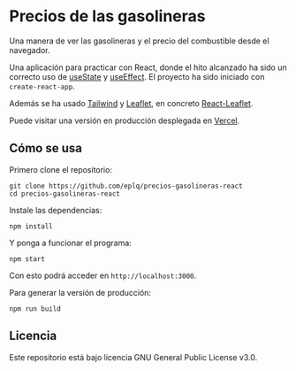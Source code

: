 # Precios de las gasolineras

Una manera de ver las gasolineras y el precio del combustible desde el navegador.

Una aplicación para practicar con React, donde el hito alcanzado ha sido un correcto uso de [useState](https://reactjs.org/docs/hooks-state.html) y [useEffect](https://reactjs.org/docs/hooks-effect.html).
El proyecto ha sido iniciado con `create-react-app`.

Además se ha usado [Tailwind](https://tailwindcss.com/) y [Leaflet](https://leafletjs.com/), en concreto [React-Leaflet](https://react-leaflet.js.org/).

Puede visitar una versión en producción desplegada en [Vercel](https://precio-gasolineras.vercel.app/).

## Cómo se usa

Primero clone el repositorio:

```
git clone https://github.com/eplq/precios-gasolineras-react
cd precios-gasolineras-react
```

Instale las dependencias:

```
npm install
```

Y ponga a funcionar el programa:

```
npm start
```

Con esto podrá acceder en `http://localhost:3000`.

Para generar la versión de producción:

```
npm run build
```

## Licencia

Este repositorio está bajo licencia GNU General Public License v3.0.
